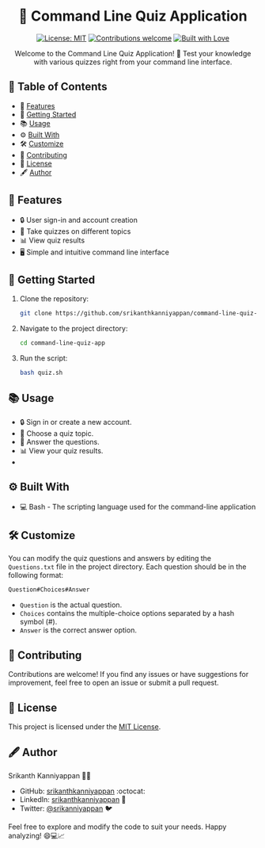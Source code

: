 <div align="center">

# 🎯 Command Line Quiz Application

[![License: MIT](https://img.shields.io/badge/License-MIT-blue.svg)](https://opensource.org/licenses/MIT)
[![Contributions welcome](https://img.shields.io/badge/contributions-welcome-brightgreen.svg)](https://github.com/srikanthkanniyappan/command-line-quiz-app/issues)
[![Built with Love](https://img.shields.io/badge/Built%20with-%E2%9D%A4%EF%B8%8F-red.svg)](https://github.com/srikanthkanniyappan/command-line-quiz-app)

Welcome to the Command Line Quiz Application! 🚀 Test your knowledge with various quizzes right from your command line interface.

</div>

## 📝 Table of Contents

- 📝 [Features](#-features)
- 🚀 [Getting Started](#-getting-started)
- 📚 [Usage](#-usage)
- ⚙️ [Built With](#built)
- 🛠️ [Customize](#️-customize)
- 🙌 [Contributing](#-contributing)
- 📜 [License](#-license)
- 🖋️ [Author](author)

## 📝 Features

- 🔒 User sign-in and account creation
- 📝 Take quizzes on different topics
- 📊 View quiz results
- 🖥️ Simple and intuitive command line interface

## 🚀 Getting Started

1. Clone the repository:

   ```bash
   git clone https://github.com/srikanthkanniyappan/command-line-quiz-app.git
   
2. Navigate to the project directory:   
   ```bash
   cd command-line-quiz-app
   
3. Run the script:
   ```bash
   bash quiz.sh
   
## 📚 Usage

- 🔒 Sign in or create a new account.
- 🔖 Choose a quiz topic.
- 📝 Answer the questions.
- 📊 View your quiz results.
- 
## ⚙️ Built With <a name="built"></a>

- 💻 Bash - The scripting language used for the command-line application

## 🛠️ Customize

You can modify the quiz questions and answers by editing the `Questions.txt` file in the project directory. Each question should be in the following format:

 ```bash
Question#Choices#Answer
```
- `Question` is the actual question.
- `Choices` contains the multiple-choice options separated by a hash symbol (#).
- `Answer` is the correct answer option.

## 🙌 Contributing

Contributions are welcome! If you find any issues or have suggestions for improvement, feel free to open an issue or submit a pull request.

## 📝 License

This project is licensed under the [MIT License](LICENSE).

## 🖋️ Author <a name="author"></a>

Srikanth Kanniyappan 👨‍💻 

- GitHub: [srikanthkanniyappan](https://github.com/srikanthkanniyappan) :octocat:
- LinkedIn: [srikanthkanniyappan](https://www.linkedin.com/in/srikanthkanniyappan) 👔
- Twitter: [@srikanniyappan](https://twitter.com/SriKanniyappan) 🐦

Feel free to explore and modify the code to suit your needs. Happy analyzing! 😄💻📈
